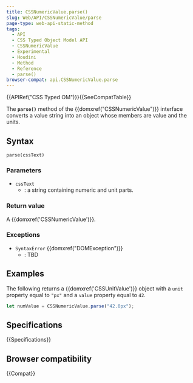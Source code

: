 ```yaml
---
title: CSSNumericValue.parse()
slug: Web/API/CSSNumericValue/parse
page-type: web-api-static-method
tags:
  - API
  - CSS Typed Object Model API
  - CSSNumericValue
  - Experimental
  - Houdini
  - Method
  - Reference
  - parse()
browser-compat: api.CSSNumericValue.parse
---
```


{{APIRef("CSS Typed OM")}}{{SeeCompatTable}}

The **`parse()`** method of the
{{domxref("CSSNumericValue")}} interface converts a value string into an object whose
members are value and the units.

## Syntax

```js-nolint
parse(cssText)
```

### Parameters

- `cssText`
  - : a string containing numeric and unit parts.

### Return value

A {{domxref('CSSNumericValue')}}.

### Exceptions

- `SyntaxError` {{domxref("DOMException")}}
  - : TBD

## Examples

The following returns a {{domxref('CSSUnitValue')}} object with a `unit`
property equal to `"px"` and a `value` property equal to
`42`.

```js
let numValue = CSSNumericValue.parse("42.0px");
```

## Specifications

{{Specifications}}

## Browser compatibility

{{Compat}}
